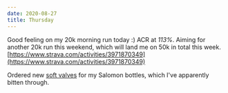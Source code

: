 ```yaml
---
date: 2020-08-27
title: Thursday
---
```


Good feeling on my 20k morning run today :) ACR at *113%*. Aiming for another 20k run this weekend, which will land me on 50k in total this week.
[https://www.strava.com/activities/3971870349](https://www.strava.com/activities/3971870349)

Ordered new [soft valves](https://www.salomon.com/sv-se/shop-emea/product/soft-valve.html#color=12993) for my Salomon bottles, which I've apparently bitten through.
